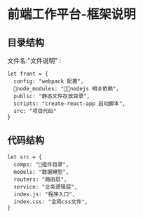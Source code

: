 # 前端工作平台-框架说明

## 目录结构

文件名:"文件说明" :

```
let front = {
  config: "webpack 配置",
  node_modules: "nodejs 相关依赖",
  public: "静态文件存放目录",
  scripts: "create-react-app 启动脚本",
  src: "项目代码"
}
```

## 代码结构

```
let src = {
  comps: "组件目录",
  models: "数据模型",
  routers: "路由层",
  service: "业务逻辑层",
  index.js: "程序入口",
  index.css: "全局css文件",
}
```


